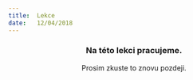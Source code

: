 ```yaml
---
title:  Lekce
date:   12/04/2018
---
```


### <center>Na této lekci pracujeme.</center>
<center>Prosim zkuste to znovu pozdeji.</center>